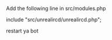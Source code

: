 Add the following line in src/modules.php

include "src/unrealircd/unrealircd.php";


restart ya bot

